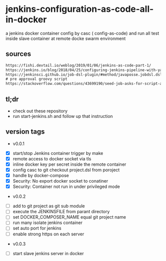 # jenkins-configuration-as-code-all-in-docker

a jenkins docker container config by casc ( config-as-code) and run all test inside slave container at remote docke swarm environment

## sources

```txt
https://fishi.devtail.io/weblog/2019/01/06/jenkins-as-code-part-1/
https://jenkins.io/blog/2018/04/25/configuring-jenkins-pipeline-with-yaml-file/
https://jenkinsci.github.io/job-dsl-plugin/#method/javaposse.jobdsl.dsl.helpers.workflow.WorkflowDefinitionContext.cpsScm
# pre approval groovy script
https://stackoverflow.com/questions/43699190/seed-job-asks-for-script-approval-in-jenkins
```

## tl;dr

- check out these repository
- run start-jenkins.sh and follow up that instruction

## version tags

- v0.0.1
- [x] start/stop Jenkins container trigger by make
- [x] remote access to docker socket via tls 
- [x] inline docker key per secret inside the remote container
- [x] config casc to git checkout project.dsl from poroject
- [x] handle by docker-compose
- [x] Security: No export docker socket to conatiner
- [x] Security: Container not run in under privileged mode

- v0.0.2
- [ ] add to git project as git sub module
- [ ] execute the JENKINSFILE from parant directory
- [ ] set DOCKER_COMPOSER_NAME equal git project name
- [ ] run many isolate jenkins container
- [ ] set auto port for jenkins
- [ ] enable strong https on each server

- v0.0.3
- [ ] start slave jenkins server in docker
